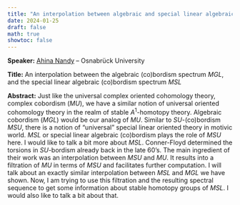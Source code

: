 ```yaml
---
title: "An interpolation between algebraic and special linear algebraic (co)bordism"
date: 2024-01-25
draft: false
math: true
showtoc: false
---
```


**Speaker:** [Ahina Nandy](https://www.mathematik.uni-osnabrueck.de/forschung/ag_topologie_und_geometrie/nandy_ahina.html) – Osnabrück University

**Title:** An interpolation between the algebraic (co)bordism spectrum $MGL$, and the special linear algebraic (co)bordism spectrum $MSL$

**Abstract:** Just like the universal complex oriented cohomology theory, complex cobordism ($MU$), we have a similar notion of universal oriented cohomology theory in the realm of stable $A^1$-homotopy theory. Algebraic cobordism ($MGL$) would be our analog of $MU$. Similar to $SU$-(co)bordism $MSU$, there is a notion of “universal” special linear oriented theory in motivic world. $MSL$ or special linear algebraic (co)bordism plays the role of $MSU$ here. I would like to talk a bit more about $MSL$. Conner-Floyd determined the torsions in $SU$-bordism already back in the late 60’s. The main ingredient of their work was an interpolation between $MSU$ and $MU$. It results into a filtration of $MU$ in terms of $MSU$ and facilitates further computation. I will talk about an exactly similar interpolation between $MSL$ and $MGL$ we have shown. Now, I am trying to use this filtration and the resulting spectral sequence to get some information about stable homotopy groups of $MSL$. I would also like to talk a bit about that.